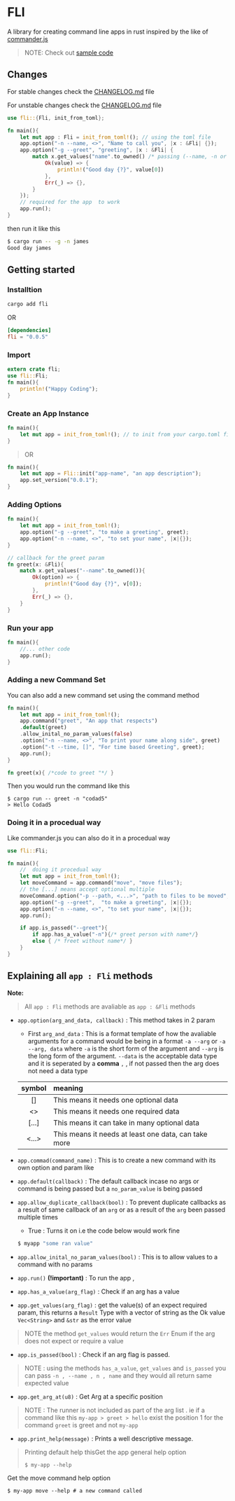 # FLI

A library for creating command line apps in rust inspired by the like of [commander.js](https://github.com/tj/commander.js)

> NOTE: Check out [sample code](https://github.com/codad5/fli/blob/master/sample/src/main.rs)

## Changes
For stable changes check the [CHANGELOG.md](https://github.com/codad5/fli/blob/master/CHANGELOG.md) file 

For unstable changes check the [CHANGELOG.md](https://github.com/codad5/fli/blob/dev/CHANGELOG.md) file

```rust
use fli::{Fli, init_from_toml};

fn main(){
    let mut app : Fli = init_from_toml!(); // using the toml file
    app.option("-n --name, <>", "Name to call you", |x : &Fli| {});
    app.option("-g --greet", "greeting", |x : &Fli| {
        match x.get_values("name".to_owned() /* passing (--name, -n or n) would work*/){
            Ok(value) => {
                println!("Good day {?}", value[0])
            },
            Err(_) => {},
        }
    });
    // required for the app  to work 
    app.run();
}
```


then run it like this
```bash
$ cargo run -- -g -n james
Good day james
```

## Getting started
### Installtion
```bash
cargo add fli
```
OR
```toml
[dependencies]
fli = "0.0.5"
```

### Import
```rust
extern crate fli;
use fli::Fli;
fn main(){
    println!("Happy Coding");
}
```
### Create an App Instance 

```rust
fn main(){
    let mut app = init_from_toml!(); // to init from your cargo.toml file
}

```
> OR

```rust
fn main(){
    let mut app = Fli::init("app-name", "an app description");
    app.set_version("0.0.1");
}
```


### Adding Options

```rust
fn main(){
    let mut app = init_from_toml!();
    app.option("-g --greet", "to make a greeting", greet);
    app.option("-n --name, <>", "to set your name", |x|{});
}

// callback for the greet param
fn greet(x: &Fli){
    match x.get_values("--name".to_owned()){
        Ok(option) => {
            println!("Good day {?}", v[0]);
        },
        Err(_) => {},
    }
}
```

### Run your app
```rust
fn main(){
    //... other code
    app.run();
}
```

### Adding a new Command Set
You can also add a new command set using the command method
```rust
fn main(){
    let mut app = init_from_toml!();
    app.command("greet", "An app that respects")
    .default(greet)
    .allow_inital_no_param_values(false)
    .option("-n --name, <>", "To print your name along side", greet)
    .option("-t --time, []", "For time based Greeting", greet);
    app.run();
}

fn greet(x){ /*code to greet "*/ }
```
Then you would run the command like this
```shell
$ cargo run -- greet -n "codad5" 
> Hello Codad5
```

### Doing it in a procedual way
Like commander.js you can also do it in a procedual way

```rust
use fli::Fli;

fn main(){
    //  doing it procedual way
    let mut app = init_from_toml!();
    let moveCommand = app.command("move", "move files");
    // the [...] means accept optional multiple
    moveCommand.option("-p --path, <...>", "path to files to be moved", move_file);
    app.option("-g --greet",  "to make a greeting", |x|{});
    app.option("-n --name, <>", "to set your name", |x|{});
    app.run();

    if app.is_passed("--greet"){
        if app.has_a_value("-n"){/* greet person with name*/}
        else { /* freet without name*/ }
    }
}
```

## Explaining all `app : Fli` methods
**Note:**
> All `app : Fli` methods are avaliable as `app : &Fli` methods
- `app.option(arg_and_data, callback)` : 
This method takes in 2 param 
  - First `arg_and_data` : This is a format template of how the avaliable arguments for a command would be being in a format `-a --arg` or `-a --arg, data` where `-a` is the short  form of the argument and `--arg` is the long form of the argument. `--data` is the acceptable data type and it is seperated by a **comma** `,` , if not passed then the arg does not need a data type
  
  | symbol | meaning |
  |:---:|:---|
  | [] | This means it needs one optional data|
  | <> | This means it needs one required data |
  | [...] | This means it can take in many optional data |
  | <...> | This means it needs at least one data, can take more |


- `app.commad(command_name)` : 
This is to create a new command with its own option and param like

- `app.default(callback)` : The default callback incase no args or command is being passed but a `no_param_value` is being passed 

- `app.allow_duplicate_callback(bool)` : To prevent duplicate callbacks as a result of same callback of an `arg` or as a result of the `arg` been passed multiple times
    - True : Turns it on i.e the code below would work fine
    ```bash 
    $ myapp "some ran value"
    ```

- `app.allow_inital_no_param_values(bool)` : This is to allow values to a command with no params  

- `app.run()` **(!important)** : To run the app , 

- `app.has_a_value(arg_flag)` : Check if an arg has a value 
- `app.get_values(arg_flag)` : get the value(s) of  an expect required param,  this returns a `Result` Type with a vector of string as the Ok value `Vec<String>` and `&str` as the error value 
> NOTE  the method `get_values` would return the `Err` Enum if the arg does not expect or require a value

- `app.is_passed(bool)` : Check if an arg flag is passed. 

> NOTE : using the methods `has_a_value`, `get_values` and `is_passed` you can pass `-n , --name , n , name` and they would all return same expected value

- `app.get_arg_at(u8)` : Get Arg at a specific position 
> NOTE :  The runner is not included as part of the arg list . ie if a command like this `my-app > greet > hello` exist the position 1 for the command `greet` is greet and not `my-app`

- `app.print_help(message)` : Prints a well descriptive message.


>Printing default help thisGet the app general help option
> ```shell
> $ my-app --help
> ```
Get the move command help option
```shell
$ my-app move --help # a new command called
```


